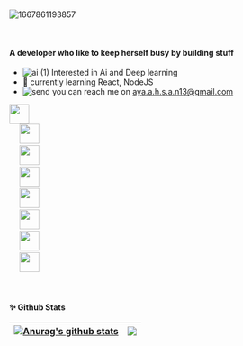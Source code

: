 <br>

 
![1667861193857](https://user-images.githubusercontent.com/57809558/200432019-8a7b3536-405d-4bc3-821e-984f0722b4ea.gif)


<br>

<h4> A developer who like to keep herself busy by building stuff  </h4>

- ![ai (1)](https://user-images.githubusercontent.com/57912134/177229957-b0ba99c0-a9d8-45e2-9b06-530ae9d6bd83.png) Interested in Ai and Deep learning
- 🌱 currently learning React, NodeJS
-  ![send](https://user-images.githubusercontent.com/57912134/177230333-0ada4e74-f43f-4b1e-a939-ff0c7cfe9c5f.png) you can reach me on aya.a.h.s.a.n13@gmail.com



<code><img height="35" 
           src="https://user-images.githubusercontent.com/57912134/177231821-83a857dc-06dd-43ab-8013-6b0af838bcf8.png">
</code> 
<code><img height="35" 
           src="https://user-images.githubusercontent.com/57912134/177231659-f5f622a2-7631-418a-86f9-e99ae8ec31f9.svg">
</code> 
<code><img height="35" 
           src="https://user-images.githubusercontent.com/57912134/177375297-3026df0a-8976-4cff-aea5-de226cf93163.png">
</code> 
<code><img height="35" 
           src="https://user-images.githubusercontent.com/57912134/177231830-719d7b02-2c00-4cce-bcf1-b6714ae5f98b.png">
</code> 
<code><img height="35" 
           src="https://user-images.githubusercontent.com/57912134/177231850-f9da99ed-e15a-4e1b-b3f9-d3f02c8df13b.png">
</code> 
<code><img height="35" 
           src="https://user-images.githubusercontent.com/57912134/177231858-3b07d118-3d52-453e-83f6-5469ed1363ca.png">
</code> 
<code><img height="35" 
           src="https://user-images.githubusercontent.com/57912134/177231859-6a5bdfa1-6dc8-4866-9cfb-3e31c8188b50.png">
</code> 
<code><img height="35" 
           src="https://user-images.githubusercontent.com/57912134/177375315-7e7b4882-6cb6-429b-9d88-b8b2095e765f.png">
</code>

<br>

<h4>✨ Github Stats</h4>

| <a href="https://github.com/Aya-ah/github-readme-stats"><img align="center" src="https://github-readme-stats.vercel.app/api?username=Aya-ah&theme=tokyonight&show_icons=true" alt="Anurag's github stats" /></a> | <a href="https://github.com/Aya-ah/github-readme-stats"><img align="center" src="https://github-readme-stats.vercel.app/api/top-langs/?username=Aya-ah&layout=compact&theme=tokyonight&hide_border=true" /></a> |
| ------------- | ------------- |
